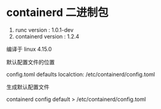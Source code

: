# containerd 二进制包


1.  runc version :  1.0.1-dev
2.  containerd version : 1.2.4 

编译于 linux 4.15.0

默认配置文件的位置

config.toml defaults localction:  /etc/containerd/config.toml

生成默认配置文件

containerd config default > /etc/containerd/config.toml
